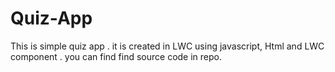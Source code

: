 # Quiz-App

This is simple quiz app . it is created in LWC using javascript, Html and LWC component .  you can find find source code in repo. 
